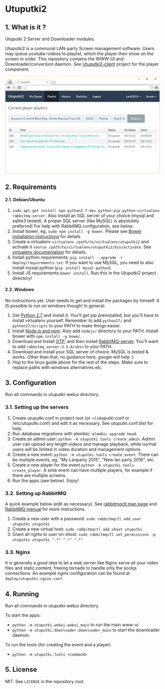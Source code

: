 # Utuputki2

## 1. What is it ?

Utuputki 2 Server and Downloader modules.

Utuputki2 is a communal LAN-party Screen management software. Users may queue youtube-videos to playlist, which the player
then show on the screen in order. This repository contains the WWW-UI and Downloader/conversion daemon. See
[Utuputki2-client](https://github.com/katajakasa/utuputki2-client) project for the player component.

![Screenshot](https://raw.githubusercontent.com/katajakasa/Utuputki2/master/media/screen.png)

## 2. Requirements

#### 2.1. Debian/Ubuntu

1. `sudo apt-get install npm python2.7-dev python-pip python-virtualenv rabbitmq-server`. Also install an SQL server of your choice (mysql and sqlite3 tested). A proper SQL server (like MySQL) is absolutely preferred! For help with RabbitMQ configuration, see below.
2. Install bower, eg. `sudo npm install -g bower`. Please see [Bower installation  instructions](http://bower.io/#install-bower) for details
3. Create a virtualenv `virtualenv /path/to/virtualenv/utuputki2` and activate it `source /path/to/virtualenv/utuputki2/bin/activate`. See [virtualenv documentation](https://virtualenv.pypa.io/en/latest/) for details.
4. Install python requirements: `pip install --upgrade -r deploy/requirements.txt`. If you want to use MySQL, you need to also install mysql-python (`pip install mysql-python`).
5. Install JS requirements `bower install`. Run this in the Utuputki2 project directory!

#### 2.2. Windows

No instructions yet. User needs to get and install the packages by himself. It IS possible to run on windows though! In general:

1. Get [Python 2.7](https://www.python.org/downloads/) and install it. You'll get pip preinstalled, but you'll have to install virtualenv yourself. Remember to add `python27/` and `python27/Scripts` to your PATH to make things easier.
2. Install [Node.js and npm](https://nodejs.org/en/). Also add `nodejs/` directory to your PATH. Install bower with `npm install -g bower`.
3. Download and Install [OTP](http://www.erlang.org/download.html), and then install [RabbitMQ-server](https://www.rabbitmq.com/install-windows.html). You'll want to add `rabbitmq_server-3.5.6/sbin` to your PATH.
4. Download and install your SQL server of choice. MySQL is tested & works. Other than that, no guidance here, google will help :)
5. Hop to the linux guide above for the rest of the steps. Make sure to replace paths with windows alternatives etc.

## 3. Configuration

Run all commands in utuputki-webui directory.

### 3.1. Setting up the servers

1. Create utuputki.conf in project root (or ~/.utuputki.conf or /etc/utuputki.conf) and edit it as necessary.
   See utuputki.conf.dist for help.
2. Run database migrations with alembic: `alembic upgrade head`.
3. Create an admin user: `python -m utuputki.tools create_admin`. Admin user can upload any length videos and manage playback, while normal users will be limited in video duration and management options.
4. Create a new event: `python -m utuputki.tools create_event`. There can be multiple events, eg. "My Lanparty 2015", "New lan party 2016", etc.
5. Create a new player for the event `python -m utuputki.tools create_player`. A sinle event can have multiple players, for example if there are multiple screens.
6. Run the apps (see below). Enjoy!

### 3.2. Setting up RabbitMQ

A quick example below (edit as necessary). See [rabbitmqctl man page](https://www.rabbitmq.com/man/rabbitmqctl.1.man.html) and [RabbitMQ manual](https://www.rabbitmq.com/download.html) for more instructions.

1. Create a new user with a password: `sudo rabbitmqctl add_user utuputki utuputki`
2. Create a new virtual host: `sudo rabbitmqctl add_vhost utuputki`
3. Grant all rights to user on vhost: `sudo rabbitmqctl set_permissions -p utuputki utuputki ".*" ".*" ".*"`

### 3.3. Nginx

It is generally a good idea to let a web server like Nginx serve all your video files and static content, freeing tornado to handle only the sockjs connections. An example nginx configuration can be found at `deploy/utuputki-nginx.conf`.

## 4. Running

Run all commands in utuputki-webui directory.

To start the apps:
* `python -m utuputki.webui.webui_main` to run the main www-ui
* `python -m utuputki.downloader.downloader_main` to start the downloader daemon.

To run the tools (for creating the event and a player)
* `python -m utuputki.tools <command>`

## 5. License

MIT. See `LICENSE` in the repository root.
